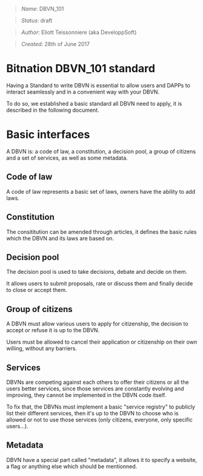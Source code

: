 > *Name*: DBVN_101

> *Status*: draft

> *Author*: Eliott Teissonniere (aka DeveloppSoft)

> *Created*: 28th of June 2017

# Bitnation DBVN_101 standard

Having a Standard to write DBVN is essential to allow users and DAPPs to interact seamlessly and in a convenient way with your DBVN.

To do so, we established a basic standard all DBVN need to apply, it is described in the following document.

# Basic interfaces

A DBVN is: a code of law, a constitution, a decision pool, a group of citizens and a set of services, as well as some metadata.


## Code of law

A code of law represents a basic set of laws, owners have the ability to add laws.


## Constitution

The consititution can be amended through articles, it defines the basic rules which the DBVN and its laws are based on.


## Decision pool

The decision pool is used to take decisions, debate and decide on them.

It allows users to submit proposals, rate or discuss them and finally decide to close or accept them.


## Group of citizens

A DBVN must allow various users to apply for citizenship, the decision to accept or refuse it is up to the DBVN.

Users must be allowed to cancel their application or citizenship on their own willing, without any barriers.


## Services

DBVNs are competing against each others to offer their citizens or all the users better services, since those services are constantly evolving and  improving, they cannot be implemented in the DBVN code itself.

To fix that, the DBVNs must implement a basic "service registry" to publicly list their different services, then it's up to the DBVN to choose who is allowed or not to use those services (only citizens, everyone, only specific users...).


## Metadata

DBVN have a special part called "metadata", it allows it to specify a website, a flag or anything else which should be mentionned.
